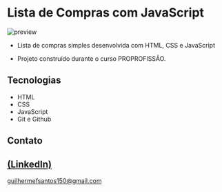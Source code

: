 # Lista de Compras com JavaScript

![preview](https://github.com/GuilhermeSK2/Lista-de-compras/assets/139295562/c2100751-7a44-4028-b30c-07bfb05b1c07)
 
 - Lista de compras simples desenvolvida com HTML, CSS e JavaScript

 - Projeto construído durante o curso PROPROFISSÃO.

## Tecnologias

- HTML
- CSS
- JavaScript
- Git e Github

## Contato
[(LinkedIn)](https://www.linkedin.com/in/guilherme-freitas-9901a220b/)
-----
guilhermefsantos150@gmail.com
